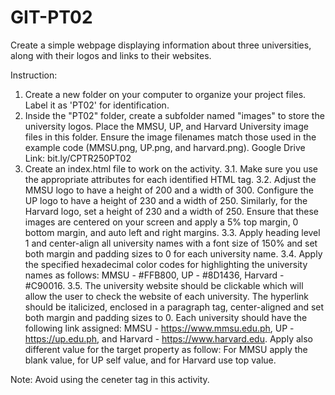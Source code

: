 # GIT-PT02

Create a simple webpage displaying information about three universities, along with their logos and links to their websites.

Instruction:

1. Create a new folder on your computer to organize your project files. Label it as 'PT02' for identification.
2. Inside the "PT02" folder, create a subfolder named "images" to store the university logos. Place the MMSU, UP, and Harvard University image files in this folder. Ensure the image filenames match those used in the example code (MMSU.png, UP.png, and harvard.png).
    Google Drive Link: bit.ly/CPTR250PT02
3. Create an index.html file to work on the activity.
3.1. Make sure you use the appropriate attributes for each identified HTML tag.
3.2. Adjust the MMSU logo to have a height of 200 and a width of 300. Configure the UP logo to have a height of 230 and a width of 250. Similarly, for the Harvard logo, set a height of 230 and a width of 250. Ensure that these images are centered on your screen and apply a 5% top margin, 0 bottom margin, and auto left and right margins.
3.3. Apply heading level 1 and center-align all university names with a font size of 150% and set both margin and padding sizes to 0 for each university name.
3.4. Apply the specified hexadecimal color codes for highlighting the university names as follows: MMSU - #FFB800, UP - #8D1436, Harvard - #C90016.
3.5. The university website should be clickable which will allow the user to check the website of each university. The hyperlink should be italicized, enclosed in a paragraph tag, center-aligned and set both margin and padding sizes to 0. Each university should have the following link assigned: MMSU - https://www.mmsu.edu.ph, UP - https://up.edu.ph, and Harvard - https://www.harvard.edu. Apply also different value for the target property as follow: For MMSU apply the blank value, for UP self value, and for Harvard use top value.

Note: Avoid using the ceneter tag in this activity.
